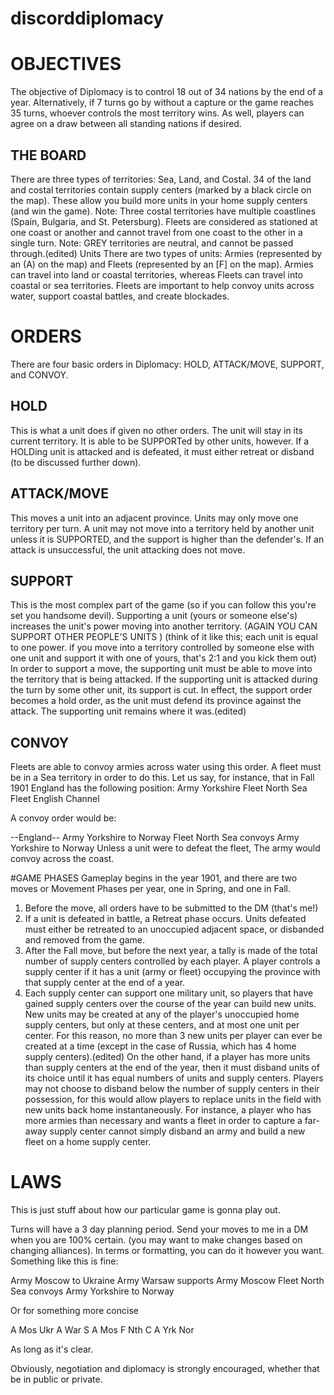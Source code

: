 # discorddiplomacy

# OBJECTIVES
The objective of Diplomacy is to control 18 out of 34 nations by the end of a year. Alternatively, if 7 turns go by without a capture or the game reaches 35 turns, whoever controls the most territory wins.
As well, players can agree on a draw between all standing nations if desired.
## THE BOARD
There are three types of territories: Sea, Land, and Costal. 34 of the land and costal territories contain supply centers (marked by a black circle on the map). These allow you build more units in your home supply centers (and win the game).
Note: Three costal territories have multiple coastlines (Spain, Bulgaria, and St. Petersburg). Fleets are considered as stationed at one coast or another and cannot travel from one coast to the other in a single turn.
Note: GREY territories are neutral, and cannot be passed through.(edited)
Units
There are two types of units: Armies (represented by an (A) on the map) and Fleets (represented by an [F] on the map). Armies can travel into land or coastal territories, whereas Fleets can travel into coastal or sea territories. Fleets are important to help convoy units across water, support coastal battles, and create blockades.

# ORDERS
There are four basic orders in Diplomacy: HOLD, ATTACK/MOVE, SUPPORT, and CONVOY.

## HOLD
This is what a unit does if given no other orders. The unit will stay in its current territory. It is able to be SUPPORTed by other units, however. If a HOLDing unit is attacked and is defeated, it must either retreat or disband (to be discussed further down).

## ATTACK/MOVE
This moves a unit into an adjacent province. Units may only move one territory per turn. A unit may not move into a territory held by another unit unless it is SUPPORTED, and the support is higher than the defender's. If an attack is unsuccessful, the unit attacking does not move.

## SUPPORT
This is the most complex part of the game (so if you can follow this you're set you handsome devil).
Supporting a unit (yours or someone else's) increases the unit's power moving into another territory.  (AGAIN YOU CAN SUPPORT OTHER PEOPLE'S UNITS ) 
(think of it like this; each unit is equal to one power. if you move into a territory controlled by someone else with one unit and support it with one of yours, that's 2:1 and you kick them out)
In order to support a move, the supporting unit must be able to move into the territory that is being attacked.  If the supporting unit is attacked during the turn by some other unit, its support is cut. In effect, the support order becomes a hold order, as the unit must defend its province against the attack. The supporting unit remains where it was.(edited)
## CONVOY
Fleets are able to convoy armies across water using this order. A fleet must be in a Sea territory in order to do this.  Let us say, for instance, that in Fall 1901 England has the following position:
Army Yorkshire
Fleet North Sea
Fleet English Channel

A convoy order would be:

--England--
Army Yorkshire to Norway
Fleet North Sea convoys Army Yorkshire to Norway
Unless a unit were to defeat the fleet, The army would convoy across the coast.

#GAME PHASES
Gameplay begins in the year 1901, and there are two moves or Movement Phases per year, one in Spring, and one in Fall.
1.  Before the move, all orders have to be submitted to the DM (that's me!)
2. If a unit is defeated in battle, a Retreat phase occurs. Units defeated must either be retreated to an unoccupied adjacent space, or disbanded and removed from the game.
3. After the Fall move, but before the next year,  a tally is made of the total number of supply centers controlled by each player. A player controls a supply center if it has a unit (army or fleet) occupying the province with that supply center at the end of a year.
4. Each supply center can support one military unit, so players that have gained supply centers over the course of the year can build new units. New units may be created at any of the player's unoccupied home supply centers, but only at these centers, and at most one unit per center. For this reason, no more than 3 new units per player can ever be created at a time (except in the case of Russia, which has 4 home supply centers).(edited)
On the other hand, if a player has more units than supply centers at the end of the year, then it must disband units of its choice until it has equal numbers of units and supply centers.
Players may not choose to disband below the number of supply centers in their possession, for this would allow players to replace units in the field with new units back home instantaneously. For instance, a player who has more armies than necessary and wants a fleet in order to capture a far-away supply center cannot simply disband an army and build a new fleet on a home supply center.

# LAWS

This is just stuff about how our particular game is gonna play out.

Turns will have a 3 day planning period. Send your moves to me in a DM when you are 100% certain. (you may want to make changes based on changing alliances). In terms or formatting, you can do it however you want. Something like this is fine:

Army Moscow to Ukraine
Army Warsaw supports Army Moscow
Fleet North Sea convoys Army Yorkshire to Norway


Or for something more concise

A Mos Ukr
A War S A Mos
F Nth C A Yrk Nor

As long as it's clear.


Obviously, negotiation and diplomacy is strongly encouraged, whether that be in public or private.
